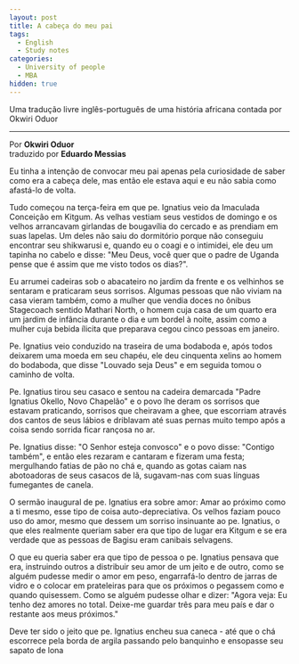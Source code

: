 ```yaml
---
layout: post
title: A cabeça do meu pai
tags:
  - English
  - Study notes
categories:
  - University of people
  - MBA
hidden: true
---
```


Uma tradução livre inglês-português de uma história africana contada por Okwiri Oduor

---

Por **Okwiri Oduor**  
traduzido por **Eduardo Messias**

Eu tinha a intenção de convocar meu pai apenas pela curiosidade de saber como era a cabeça dele, mas então ele estava aqui e eu não sabia como afastá-lo de volta.

Tudo começou na terça-feira em que pe. Ignatius veio da Imaculada Conceição em Kitgum. As velhas vestiam seus vestidos de domingo e os velhos arrancavam girlandas de bougavília do cercado e as prendiam em suas lapelas. Um deles não saiu do dormitório porque não conseguiu encontrar seu shikwarusi e, quando eu o coagi e o intimidei, ele deu um tapinha no cabelo e disse: "Meu Deus, você quer que o padre de Uganda pense que é assim que me visto todos os dias?".

Eu arrumei cadeiras sob o abacateiro no jardim da frente e os velhinhos se sentaram e praticaram seus sorrisos. Algumas pessoas que não viviam na casa vieram também, como a mulher que vendia doces no ônibus Stagecoach sentido Mathari North, o homem cuja casa de um quarto era um jardim de infância durante o dia e um bordel à noite, assim como a mulher cuja bebida ílicita que preparava cegou cinco pessoas em janeiro.

Pe. Ignatius veio conduzido na traseira de uma bodaboda e, após todos deixarem uma moeda em seu chapéu, ele deu cinquenta xelins ao homem do bodaboda, que disse "Louvado seja Deus" e em seguida tomou o caminho de volta.

Pe. Ignatius tirou seu casaco e sentou na cadeira demarcada "Padre Ignatius Okello, Novo Chapelão" e o povo lhe deram os sorrisos que estavam praticando, sorrisos que cheiravam a ghee, que escorriam através dos cantos de seus lábios e driblavam até suas pernas muito tempo após a coisa sendo sorrida ficar rançosa no ar.

Pe. Ignatius disse: "O Senhor esteja convosco" e o povo disse: "Contigo também", e então eles rezaram e cantaram e fizeram uma festa; mergulhando fatias de pão no chá e, quando as gotas caiam nas abotoadoras de seus casacos de lã, sugavam-nas com suas línguas fumegantes de canela.

O sermão inaugural de pe. Ignatius era sobre amor: Amar ao próximo como a ti mesmo, esse tipo de coisa auto-depreciativa. Os velhos faziam pouco uso do amor, mesmo que dessem um sorriso insinuante ao pe. Ignatius, o que eles realmente queriam saber era que tipo de lugar era Kitgum e se era verdade que as pessoas de Bagisu eram canibais selvagens.

O que eu queria saber era que tipo de pessoa o pe. Ignatius pensava que era, instruindo outros a distribuir seu amor de um jeito e de outro, como se alguém pudesse medir o amor em peso, engarrafá-lo dentro de jarras de vidro e o colocar em prateleiras para que os próximos o pegassem como e quando quisessem. Como se alguém pudesse olhar e dizer: "Agora veja: Eu tenho dez amores no total. Deixe-me guardar três para meu país e dar o restante aos meus próximos."

Deve ter sido o jeito que pe. Ignatius encheu sua caneca - até que o chá escorrece pela borda de argila passando pelo banquinho e ensopasse seu sapato de lona

